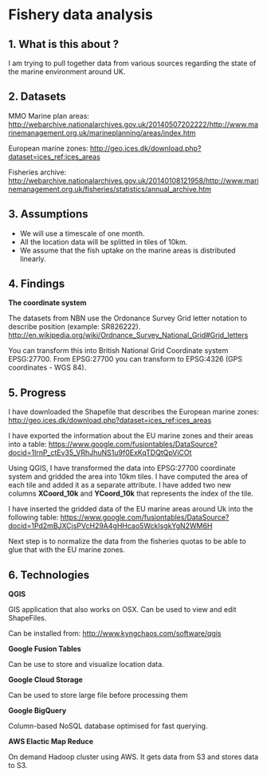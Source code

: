 # Fishery data analysis

## 1. What is this about ?

I am trying to pull together data from various sources regarding the state of the marine environment around UK.


## 2. Datasets

MMO Marine plan areas: http://webarchive.nationalarchives.gov.uk/20140507202222/http://www.marinemanagement.org.uk/marineplanning/areas/index.htm

European marine zones: http://geo.ices.dk/download.php?dataset=ices_ref:ices_areas

Fisheries archive: http://webarchive.nationalarchives.gov.uk/20140108121958/http://www.marinemanagement.org.uk/fisheries/statistics/annual_archive.htm



## 3. Assumptions

- We will use a timescale of one month.
- All the location data will be splitted in tiles of 10km.
- We assume that the fish uptake on the marine areas is distributed linearly.


## 4. Findings

**The coordinate system**

The datasets from NBN use the Ordonance Survey Grid letter notation to describe position (example: SR826222).
http://en.wikipedia.org/wiki/Ordnance_Survey_National_Grid#Grid_letters

You can transform this into British National Grid Coordinate system EPSG:27700.
From EPSG:27700 you can transform to EPSG:4326 (GPS coordinates - WGS 84).


## 5. Progress

I have downloaded the Shapefile that describes the European marine zones:
http://geo.ices.dk/download.php?dataset=ices_ref:ices_areas

I have exported the information about the EU marine zones and their areas into a table:
https://www.google.com/fusiontables/DataSource?docid=1IrnP_ctEv35_VRhJhuNS1u9f0ExKqTDQtQpViCOt

Using QGIS, I have transformed the data into EPSG:27700 coordinate system and gridded the area into 10km tiles.
I have computed the area of each tile and added it as a separate attribute.
I have added two new columns **XCoord_10k** and **YCoord_10k** that represents the index of the tile.

I have inserted the gridded data of the EU marine areas around Uk into the following table:
https://www.google.com/fusiontables/DataSource?docid=1Pd2mBJXCjsPVcH29A4gHHcao5WckIsgkYgN2WM6H

Next step is to normalize the data from the fisheries quotas to be able to glue that with the EU marine zones. 

## 6. Technologies

**QGIS**

 GIS application that also works on OSX. Can be used to view and edit ShapeFiles.
 
 Can be installed from: http://www.kyngchaos.com/software/qgis

**Google Fusion Tables**

  Can be use to store and visualize location data.

**Google Cloud Storage**

  Can be used to store large file before processing them

**Google BigQuery**

  Column-based NoSQL database optimised for fast querying.
  
**AWS Elactic Map Reduce**

  On demand Hadoop cluster using AWS. It gets data from S3 and stores data to S3.
  
  
  
